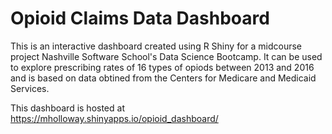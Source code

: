 # Opioid Claims Data Dashboard
This is an interactive dashboard created using 
R Shiny for a midcourse project Nashville Software School's Data Science Bootcamp. It can be used to explore prescribing rates of 16 types of opiods between 2013 and 2016 and is based on data obtined from the Centers for Medicare and Medicaid Services.

This dashboard is hosted at https://mholloway.shinyapps.io/opioid_dashboard/